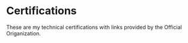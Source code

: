 # Certifications
These are my technical certifications with links provided by the Official Origanization.
